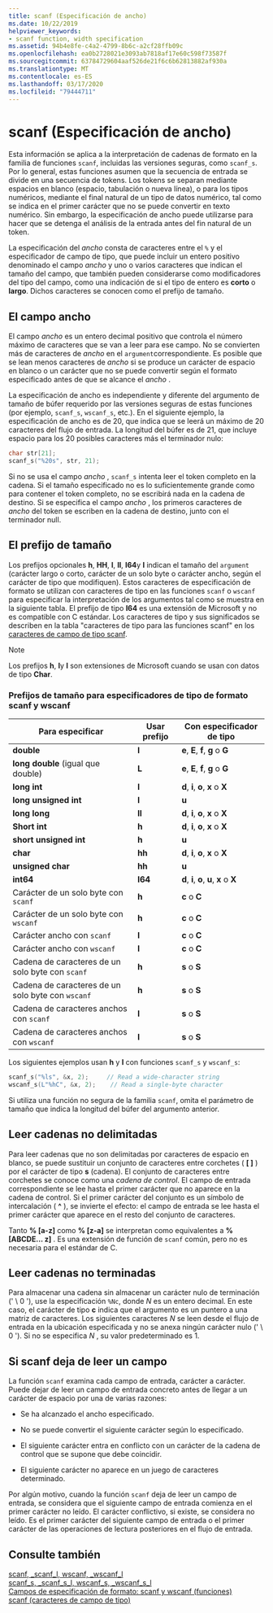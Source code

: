 ```yaml
---
title: scanf (Especificación de ancho)
ms.date: 10/22/2019
helpviewer_keywords:
- scanf function, width specification
ms.assetid: 94b4e8fe-c4a2-4799-8b6c-a2cf28ffb09c
ms.openlocfilehash: ea0b2728021e3093ab7818af17e60c598f73587f
ms.sourcegitcommit: 63784729604aaf526de21f6c6b62813882af930a
ms.translationtype: MT
ms.contentlocale: es-ES
ms.lasthandoff: 03/17/2020
ms.locfileid: "79444711"
---
```

# <a name="scanf-width-specification"></a>scanf (Especificación de ancho)

Esta información se aplica a la interpretación de cadenas de formato en la familia de funciones `scanf`, incluidas las versiones seguras, como `scanf_s`. Por lo general, estas funciones asumen que la secuencia de entrada se divide en una secuencia de tokens. Los tokens se separan mediante espacios en blanco (espacio, tabulación o nueva línea), o para los tipos numéricos, mediante el final natural de un tipo de datos numérico, tal como se indica en el primer carácter que no se puede convertir en texto numérico. Sin embargo, la especificación de ancho puede utilizarse para hacer que se detenga el análisis de la entrada antes del fin natural de un token.

La especificación del *ancho* consta de caracteres entre el `%` y el especificador de campo de tipo, que puede incluir un entero positivo denominado el campo *ancho* y uno o varios caracteres que indican el tamaño del campo, que también pueden considerarse como modificadores del tipo del campo, como una indicación de si el tipo de entero es **corto** o **largo**. Dichos caracteres se conocen como el prefijo de tamaño.

## <a name="the-width-field"></a>El campo ancho

El campo *ancho* es un entero decimal positivo que controla el número máximo de caracteres que se van a leer para ese campo. No se convierten más de caracteres de *ancho* en el `argument`correspondiente. Es posible que se lean menos caracteres de *ancho* si se produce un carácter de espacio en blanco o un carácter que no se puede convertir según el formato especificado antes de que se alcance el *ancho* .

La especificación de ancho es independiente y diferente del argumento de tamaño de búfer requerido por las versiones seguras de estas funciones (por ejemplo, `scanf_s`, `wscanf_s`, etc.). En el siguiente ejemplo, la especificación de ancho es de 20, que indica que se leerá un máximo de 20 caracteres del flujo de entrada. La longitud del búfer es de 21, que incluye espacio para los 20 posibles caracteres más el terminador nulo:

```C
char str[21];
scanf_s("%20s", str, 21);
```

Si no se usa el campo *ancho* , `scanf_s` intenta leer el token completo en la cadena. Si el tamaño especificado no es lo suficientemente grande como para contener el token completo, no se escribirá nada en la cadena de destino. Si se especifica el campo *ancho* , los primeros caracteres de *ancho* del token se escriben en la cadena de destino, junto con el terminador null.

## <a name="the-size-prefix"></a>El prefijo de tamaño

Los prefijos opcionales **h**, **HH**, **l**, **ll**, **I64**y **l** indican el tamaño del `argument` (carácter largo o corto, carácter de un solo byte o carácter ancho, según el carácter de tipo que modifiquen). Estos caracteres de  especificación de formato se utilizan con caracteres de tipo en las funciones `scanf` o `wscanf` para especificar la interpretación de los argumentos tal como se muestra en la siguiente tabla. El prefijo de tipo **I64** es una extensión de Microsoft y no es compatible con C estándar. Los caracteres de tipo y sus significados se describen en la tabla "caracteres de tipo para las funciones scanf" en los [caracteres de campo de tipo scanf](../c-runtime-library/scanf-type-field-characters.md).

> [!NOTE]
> Los prefijos **h**, **l**y **l** son extensiones de Microsoft cuando se usan con datos de tipo **Char**.

### <a name="size-prefixes-for-scanf-and-wscanf-format-type-specifiers"></a>Prefijos de tamaño para especificadores de tipo de formato scanf y wscanf

|Para especificar|Usar prefijo|Con especificador de tipo|
|----------------|----------------|-------------------------|
|**double**|**l**|**e**, **E**, **f**, **g** o **G**|
|**long double** (igual que double)|**L**|**e**, **E**, **f**, **g** o **G**|
|**long int**|**l**|**d**, **i**, **o**, **x** o **X**|
|**long unsigned int**|**l**|**u**|
|**long long**|**ll**|**d**, **i**, **o**, **x** o **X**|
|**Short int**|**h**|**d**, **i**, **o**, **x** o **X**|
|**short unsigned int**|**h**|**u**|
|**char**|**hh**|**d**, **i**, **o**, **x** o **X**|
|**unsigned char**|**hh**|**u**|
|**int64**|**I64**|**d**, **i**, **o**, **u**, **x** o **X**|
|Carácter de un solo byte con `scanf`|**h**|**c** o **C**|
|Carácter de un solo byte con `wscanf`|**h**|**c** o **C**|
|Carácter ancho con `scanf`|**l**|**c** o **C**|
|Carácter ancho con `wscanf`|**l**|**c** o **C**|
|Cadena de caracteres de un solo byte con `scanf`|**h**|**s** o **S**|
|Cadena de caracteres de un solo byte con `wscanf`|**h**|**s** o **S**|
|Cadena de caracteres anchos con `scanf`|**l**|**s** o **S**|
|Cadena de caracteres anchos con `wscanf`|**l**|**s** o **S**|

Los siguientes ejemplos usan **h** y **l** con funciones `scanf_s` y `wscanf_s`:

```C
scanf_s("%ls", &x, 2);     // Read a wide-character string
wscanf_s(L"%hC", &x, 2);    // Read a single-byte character
```

Si utiliza una función no segura de la familia `scanf`, omita el parámetro de tamaño que indica la longitud del búfer del argumento anterior.

## <a name="reading-undelimited-strings"></a>Leer cadenas no delimitadas

Para leer cadenas que no son delimitadas por caracteres de espacio en blanco, se puede sustituir un conjunto de caracteres entre corchetes ( **[ ]** ) por el carácter de tipo **s** (cadena). El conjunto de caracteres entre corchetes se conoce como una *cadena de control*. El campo de entrada correspondiente se lee hasta el primer carácter que no aparece en la cadena de control. Si el primer carácter del conjunto es un símbolo de intercalación ( **^** ), se invierte el efecto: el campo de entrada se lee hasta el primer carácter que aparece en el resto del conjunto de caracteres.

Tanto **% [a-z]** como **% [z-a]** se interpretan como equivalentes a **% [ABCDE... z]** . Es una extensión de función de `scanf` común, pero no es necesaria para el estándar de C.

## <a name="reading-unterminated-strings"></a>Leer cadenas no terminadas

Para almacenar una cadena sin almacenar un carácter nulo de terminación (' \ 0 '), use la especificación `%Nc`, donde *N* es un entero decimal. En este caso, el carácter de tipo **c** indica que el argumento es un puntero a una matriz de caracteres. Los siguientes caracteres *N* se leen desde el flujo de entrada en la ubicación especificada y no se anexa ningún carácter nulo (' \ 0 '). Si no se especifica *N* , su valor predeterminado es 1.

## <a name="when-scanf-stops-reading-a-field"></a>Si scanf deja de leer un campo

La función `scanf` examina cada campo de entrada, carácter a carácter. Puede dejar de leer un campo de entrada concreto antes de llegar a un carácter de espacio por una de varias razones:

- Se ha alcanzado el ancho especificado.

- No se puede convertir el siguiente carácter según lo especificado.

- El siguiente carácter entra en conflicto con un carácter de la cadena de control que se supone que debe coincidir.

- El siguiente carácter no aparece en un juego de caracteres determinado.

Por algún motivo, cuando la función `scanf` deja de leer un campo de entrada, se considera que el siguiente campo de entrada comienza en el primer carácter no leído. El carácter conflictivo, si existe, se considera no leído. Es el primer carácter del siguiente campo de entrada o el primer carácter de las operaciones de lectura posteriores en el flujo de entrada.

## <a name="see-also"></a>Consulte también

[scanf, _scanf_l, wscanf, _wscanf_l](../c-runtime-library/reference/scanf-scanf-l-wscanf-wscanf-l.md)<br/>
[scanf_s, _scanf_s_l, wscanf_s, _wscanf_s_l](../c-runtime-library/reference/scanf-s-scanf-s-l-wscanf-s-wscanf-s-l.md)<br/>
[Campos de especificación de formato: scanf y wscanf (funciones)](../c-runtime-library/format-specification-fields-scanf-and-wscanf-functions.md)<br/>
[scanf (caracteres de campo de tipo)](../c-runtime-library/scanf-type-field-characters.md)<br/>
